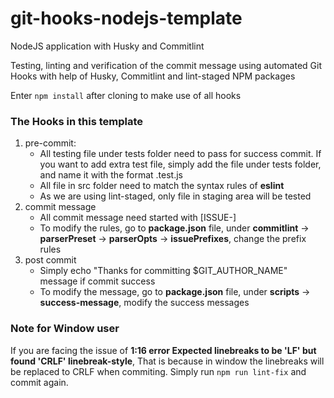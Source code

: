 # git-hooks-nodejs-template
NodeJS application with Husky and Commitlint

Testing, linting and verification of the commit message using automated Git Hooks with help of Husky, Commitlint and lint-staged NPM packages

Enter  `npm install` after cloning to make use of all hooks

### The Hooks in this template
1. pre-commit: 
    - All testing file under tests folder need to pass for success commit. If you want to add extra test file, simply add the file under tests folder, and name it with the format <tested filename>.test.js
    - All file in src folder need to match the syntax rules of **eslint**
    - As we are using lint-staged, only file in staging area will be tested 
2. commit message
    - All commit message need started with [ISSUE-]
    - To modify the rules, go to **package.json** file, under **commitlint** -> **parserPreset** -> **parserOpts** -> **issuePrefixes**, change the prefix rules
3. post commit  
    - Simply echo "Thanks for committing $GIT_AUTHOR_NAME" message if commit success
    - To modify the message, go to **package.json** file, under **scripts** -> **success-message**, modify the success messages
  
### Note for Window user
If you are facing the issue of **1:16  error  Expected linebreaks to be 'LF' but found 'CRLF'  linebreak-style**, That is because in window the linebreaks will be replaced to CRLF when commiting. Simply run `npm run lint-fix` and commit again.
